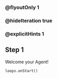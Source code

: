 ### @flyoutOnly 1
### @hideIteration true 
### @explicitHints 1

## Step 1
Welcome your Agent!


```spy
loops.onStart()
```
